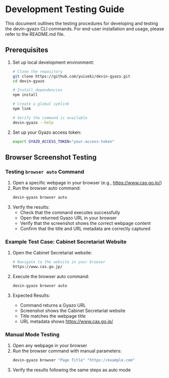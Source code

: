 # Development Testing Guide

This document outlines the testing procedures for developing and testing the devin-gyazo CLI commands. For end-user installation and usage, please refer to the README.md file.

## Prerequisites

1. Set up local development environment:
   ```bash
   # Clone the repository
   git clone https://github.com/yuiseki/devin-gyazo.git
   cd devin-gyazo

   # Install dependencies
   npm install

   # Create a global symlink
   npm link

   # Verify the command is available
   devin-gyazo --help
   ```

2. Set up your Gyazo access token:
   ```bash
   export GYAZO_ACCESS_TOKEN="your-access-token"
   ```

## Browser Screenshot Testing

### Testing `browser auto` Command

1. Open a specific webpage in your browser (e.g., https://www.cas.go.jp/)
2. Run the browser auto command:
   ```bash
   devin-gyazo browser auto
   ```
3. Verify the results:
   - Check that the command executes successfully
   - Open the returned Gyazo URL in your browser
   - Verify that the screenshot shows the correct webpage content
   - Confirm that the title and URL metadata are correctly captured

### Example Test Case: Cabinet Secretariat Website

1. Open the Cabinet Secretariat website:
   ```bash
   # Navigate to the website in your browser
   https://www.cas.go.jp/
   ```

2. Execute the browser auto command:
   ```bash
   devin-gyazo browser auto
   ```

3. Expected Results:
   - Command returns a Gyazo URL
   - Screenshot shows the Cabinet Secretariat website
   - Title matches the webpage title
   - URL metadata shows https://www.cas.go.jp/

### Manual Mode Testing

1. Open any webpage in your browser
2. Run the browser command with manual parameters:
   ```bash
   devin-gyazo browser "Page Title" "https://example.com"
   ```
3. Verify the results following the same steps as auto mode
